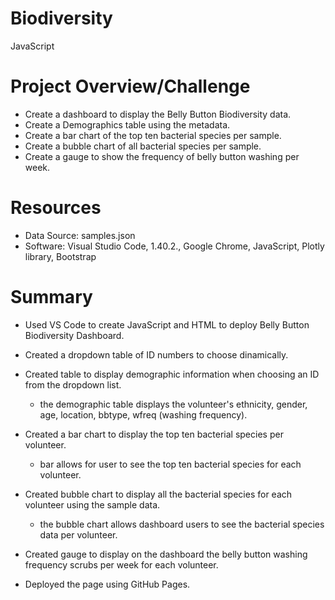 # Biodiversity
JavaScript

# Project Overview/Challenge
- Create a dashboard to display the Belly Button Biodiversity data.
- Create a Demographics table using the metadata.
- Create a bar chart of the top ten bacterial species per sample.
- Create a bubble chart of all bacterial species per sample.
- Create a gauge to show the frequency of belly button washing per week. 

# Resources
- Data Source: samples.json
- Software: Visual Studio Code, 1.40.2., Google Chrome, JavaScript, Plotly library, Bootstrap

# Summary
- Used VS Code to create JavaScript and HTML to deploy Belly Button Biodiversity Dashboard.
- Created a dropdown table of ID numbers to choose dinamically.
- Created table to display demographic information when choosing an ID from the dropdown list.
	- the demographic table displays the volunteer's ethnicity, gender, age, location, bbtype, wfreq (washing frequency).
- Created a bar chart to display the top ten bacterial species per volunteer.
	- bar allows for user to see the top ten bacterial species for each volunteer.
- Created bubble chart to display all the bacterial species for each volunteer using the sample data. 
	- the bubble chart allows dashboard users to see the bacterial species data per volunteer.
- Created gauge to display on the dashboard the belly button washing frequency scrubs per week for each volunteer.

- Deployed the page using GitHub Pages. 
	

